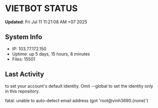 # VIETBOT STATUS
**Updated**: Fri Jul 11 11:21:08 AM +07 2025

## System Info
- IP: 103.77.172.150
- Uptime: up 5 days, 15 hours, 8 minutes
- Files: 15501

## Last Activity

to set your account's default identity.
Omit --global to set the identity only in this repository.

fatal: unable to auto-detect email address (got 'root@vinh3690.(none)')
